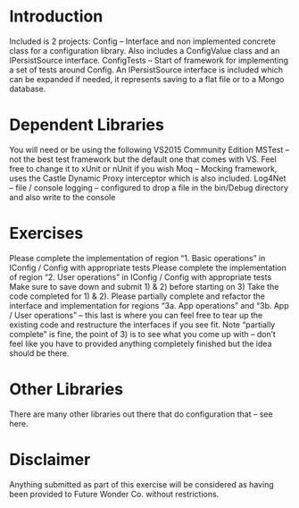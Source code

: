 # Introduction
Included is 2 projects:
Config – Interface and non implemented concrete class for a configuration library.  Also includes a ConfigValue class and an IPersistSource interface.
ConfigTests – Start of framework for implementing a set of tests around Config.  An IPersistSource interface is included which can be expanded if needed, it represents saving to a flat file or to a Mongo database.

# Dependent Libraries
You will need or be using the following
VS2015 Community Edition
MSTest – not the best test framework but the default one that comes with VS.  Feel free to change it to xUnit or nUnit if you wish
Moq – Mocking framework, uses the Castle Dynamic Proxy interceptor which is also included.
Log4Net – file / console logging – configured to drop a file in the bin/Debug directory and also write to the console
 
# Exercises
Please complete the implementation of region “1. Basic operations” in IConfig / Config with appropriate tests
Please complete the implementation of region “2. User operations” in IConfig / Config with appropriate tests
Make sure to save down and submit 1) & 2) before starting on 3)
Take the code completed for 1) & 2).  Please partially complete and refactor the interface and implementation for regions “3a. App operations” and “3b. App / User operations” – this last is where you can feel free to tear up the existing code and restructure the interfaces if you see fit.  Note “partially complete” is fine, the point of 3) is to see what you come up with – don’t feel like you have to provided anything completely finished but the idea should be there.
 
# Other Libraries
There are many other libraries out there that do configuration that – see here.
 
# Disclaimer
Anything submitted as part of this exercise will be considered as having been provided to Future Wonder Co. without restrictions.